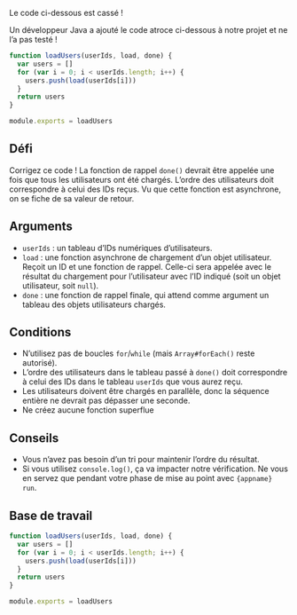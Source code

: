 Le code ci-dessous est cassé !

Un développeur Java a ajouté le code atroce ci-dessous à notre projet et ne l’a pas testé !

```js
function loadUsers(userIds, load, done) {
  var users = []
  for (var i = 0; i < userIds.length; i++) {
    users.push(load(userIds[i]))
  }
  return users
}

module.exports = loadUsers
```

## Défi

Corrigez ce code !  La fonction de rappel `done()` devrait être appelée une fois que tous les utilisateurs ont été chargés.  L’ordre des utilisateurs doit correspondre à celui des IDs reçus.  Vu que cette fonction est asynchrone, on se fiche de sa valeur de retour.

## Arguments

* `userIds` : un tableau d’IDs numériques d’utilisateurs.
* `load` : une fonction asynchrone de chargement d’un objet utilisateur.  Reçoit un ID et une fonction de rappel.  Celle-ci sera appelée avec le résultat du chargement pour l’utilisateur avec l’ID indiqué (soit un objet utilisateur, soit `null`).
* `done` : une fonction de rappel finale, qui attend comme argument un tableau des objets utilisateurs chargés.

## Conditions

* N’utilisez pas de boucles `for`/`while` (mais `Array#forEach()` reste autorisé).
* L’ordre des utilisateurs dans le tableau passé à `done()` doit correspondre à celui des IDs dans le tableau `userIds` que vous aurez reçu.
* Les utilisateurs doivent être chargés en parallèle, donc la séquence entière ne devrait pas dépasser une seconde.
* Ne créez aucune fonction superflue

## Conseils

* Vous n’avez pas besoin d’un tri pour maintenir l’ordre du résultat.
* Si vous utilisez `console.log()`, ça va impacter notre vérification.  Ne vous en servez que pendant votre phase de mise au point avec `{appname} run`.

## Base de travail

```js
function loadUsers(userIds, load, done) {
  var users = []
  for (var i = 0; i < userIds.length; i++) {
    users.push(load(userIds[i]))
  }
  return users
}

module.exports = loadUsers
```
